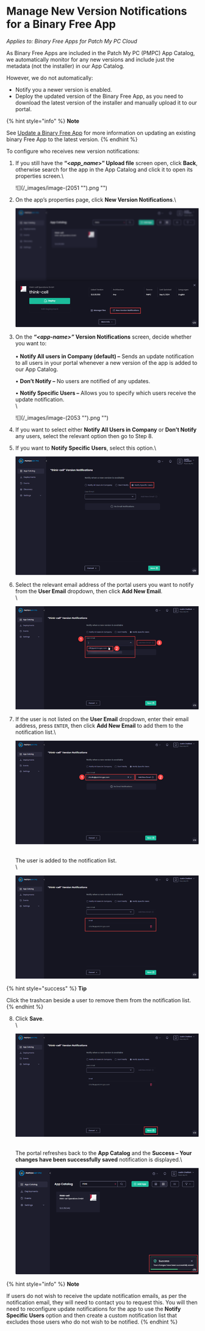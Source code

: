 # Manage New Version Notifications for a Binary Free App

_Applies to: Binary Free Apps for Patch My PC Cloud_

As Binary Free Apps are included in the Patch My PC (PMPC) App Catalog, we automatically monitor for any new versions and include just the metadata (not the installer) in our App Catalog.

However, we do not automatically:

* Notify you a newer version is enabled.
* Deploy the updated version of the Binary Free App, as you need to download the latest version of the installer and manually upload it to our portal.

{% hint style="info" %}
**Note**

See [Update a Binary Free App](update-a-binary-free-app.md) for more information on updating an existing binary Free App to the latest version.
{% endhint %}

To configure who receives new version notifications:

1.  If you still have the **“<**_**app\_name**_**>” Upload file** screen open, click **Back**, otherwise search for the app in the App Catalog and click it to open its properties screen.\


    ![](/_images/image-(2051 "").png "")


2.  On the app’s properties page, click **New Version Notifications**.\


    ![Clicking “New Version Notifications”](/_images/image-(2052).png "Clicking “New Version Notifications”")


3.  On the **“**_**\<app-name>”**_**&#x20;Version Notifications** screen, decide whether you want to:\
    \
    • **Notify All users in Company (default) –** Sends an update notification to all users in your portal whenever a new version of the app is added to our App Catalog.

    • **Don’t Notify –** No users are notified of any updates.

    • **Notify Specific Users –** Allows you to specify which users receive the update notification.\
    \


    ![](/_images/image-(2053 "").png "")


4. If you want to select either **Notify All Users in Company** or **Don’t Notify** any users, select the relevant option then go to Step 8.
5.  If you want to **Notify Specific Users**, select this option.\


    ![Selecting “Notify Specific Users”](/_images/image-(2054).png "Selecting “Notify Specific Users”")


6.  Select the relevant email address of the portal users you want to notify from the **User Email** dropdown, then click **Add New Email**.\
    \


    ![Selecting the relevant email address from the “User Email” dropdown, then clicking “Add New Email”](/_images/image-(2055).png "Selecting the relevant email address from the “User Email” dropdown, then clicking “Add New Email”")


7.  If the user is not listed on the **User Email** dropdown, enter their email address, press `ENTER`, then click **Add New Email** to add them to the notification list.\


    ![Adding a new email address to receive the notification](/_images/image-(2056).png "Adding a new email address to receive the notification")

    \
    The user is added to the notification list.\
    \


    ![User added to the notification list](/_images/image-(2057).png "User added to the notification list")

{% hint style="success" %}
**Tip**

Click the trashcan beside a user to remove them from the notification list.
{% endhint %}

8.  Click **Save**.\
    \


    ![Clicking “Save”](/_images/image-(2058).png "Clicking “Save”")

    \
    The portal refreshes back to the **App Catalog** and the **Success – Your changes have been successfully saved** notification is displayed.\


    ![“Success – Your changes have been successfully saved” notification](/_images/image-(2059).png "“Success – Your changes have been successfully saved” notification")



{% hint style="info" %}
**Note**

If users do not wish to receive the update notification emails, as per the notification email, they will need to contact you to request this. You will then need to reconfigure update notifications for the app to use the **Notify Specific Users** option and then create a custom notification list that excludes those users who do not wish to be notified.
{% endhint %}